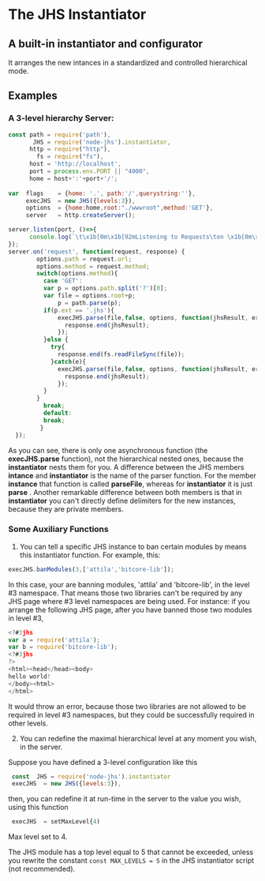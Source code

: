 # The JHS Instantiator
## A built-in instantiator and configurator 
It arranges the new intances in a standardized and controlled hierarchical mode.

## Examples 
### A 3-level hierarchy Server:

```javascript
const path = require('path'),
       JHS = require('node-jhs').instantiator,
      http = require("http"),
        fs = require("fs"),
      host = 'http://localhost',
      port = process.env.PORT || "4000",
      home = host+':'+port+'/';
  
var  flags    = {home: '.', path:'/',querystring:''},
     execJHS  = new JHS({levels:3}),
     options  = {home:home,root:"./wwwroot",method:'GET'},
     server   = http.createServer();

server.listen(port, ()=>{
      console.log(`\t\x1b[0m\x1b[92mListening to Requests\ton \x1b[0m\x1b[93m${home}\x1b[0m`);
});
server.on('request', function(request, response) {
        options.path = request.url;
        options.method = request.method;
        switch(options.method){
          case 'GET':
          var p = options.path.split('?')[0];
          var file = options.root+p;
              p = path.parse(p);
          if(p.ext == '.jhs'){
              execJHS.parse(file,false, options, function(jhsResult, err){  
                response.end(jhsResult);
              });     
          }else {
            try{
              response.end(fs.readFileSync(file));             
            }catch(e){
              execJHS.parse(file,false, options, function(jhsResult, err){  
                response.end(jhsResult);
              });   
          }
        }
          break;
          default:
          break;
         }
  });
```
As you can see, there is only one asynchronous function (the **execJHS.parse** function), not the hierarchical nested ones, because the **instantiator** nests them for you. A difference between the JHS members **intance** and **instantiator** is the name of the parser function. For the member **instance** that function is called **parseFile**, whereas for **instantiator** it is just **parse** . Another remarkable difference between both members is that in **instantiator** you can't directly define delimiters for the new instances, because they are private members.

### Some Auxiliary Functions

1. You can tell a specific JHS instance to ban certain modules by means this instantiator function. For example, this:
```javascript 
execJHS.banModules(3,['attila','bitcore-lib']);
```
In this case, your are banning modules, 'attila' and 'bitcore-lib', in the level #3 namespace. That means those two libraries can't be required  by any 
JHS page where #3 level namespaces are being used. For instance: if you arrange the following JHS page, after you have banned those two modules in level #3, 
```javascript 
<?#3jhs
var a = require('attila');
var b = require('bitcore-lib');
<?#3jhs
?>
<html><head</head><body>
hello world!
</body><html>
</html>
```
It would throw an error, because those two libraries are not allowed to be required in level #3 namespaces, but they could be successfully required in other levels.

2. You can redefine the maximal hierarchical level at any moment you wish, in the server.

Suppose you have defined a 3-level configuration like this 
```javascript
 const  JHS = require('node-jhs').instantiator
 execJHS  = new JHS({levels:3}),
```
then, you can redefine it at run-time in the server to the value you wish, using this function 
```javascript
 execJHS  = setMaxLevel{4)
```
Max level set to 4.

The JHS module has a top level equal to 5 that cannot be exceeded, unless you rewrite the constant `const MAX_LEVELS = 5` in the JHS instantiator script (not recommended).
